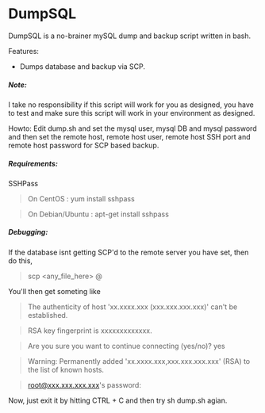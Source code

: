 DumpSQL
=======

DumpSQL is a no-brainer mySQL dump and backup script written in bash.

Features:
* Dumps database and backup via SCP.

##### Note:
I take no responsibility if this script will work for you as designed, you have to test and make sure this script will work in your environment as designed.

Howto:
Edit dump.sh and set the mysql user, mysql DB and mysql password and then set the remote host, remote host user, remote host SSH port and remote host password for SCP based backup.

##### Requirements:
SSHPass
> On CentOS : yum install sshpass

> On Debian/Ubuntu : apt-get install sshpass

##### Debugging:
If the database isnt getting SCP'd to the remote server you have set, then do this,
> scp <any_file_here> <user>@<remote host>

You'll then get someting like
> The authenticity of host 'xx.xxxx.xxx (xxx.xxx.xxx.xxx)' can't be established.

> RSA key fingerprint is xxxxxxxxxxxxx.

> Are you sure you want to continue connecting (yes/no)? yes

> Warning: Permanently added 'xx.xxxx.xxx,xxx.xxx.xxx.xxx' (RSA) to the list of known hosts.

>root@xxx.xxx.xxx.xxx's password:

Now, just exit it by hitting CTRL + C and then try sh dump.sh agian.

